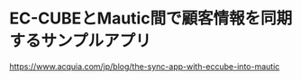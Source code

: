 # EC-CUBEとMautic間で顧客情報を同期するサンプルアプリ

https://www.acquia.com/jp/blog/the-sync-app-with-eccube-into-mautic
